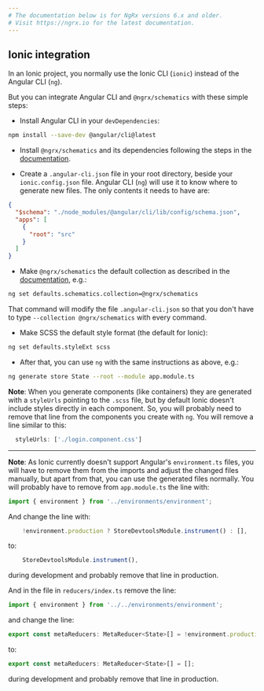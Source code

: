 ```yaml
---
# The documentation below is for NgRx versions 6.x and older.
# Visit https://ngrx.io for the latest documentation.
---
```


## Ionic integration

In an Ionic project, you normally use the Ionic CLI (`ionic`) instead of the Angular CLI (`ng`).

But you can integrate Angular CLI and `@ngrx/schematics` with these simple steps:

- Install Angular CLI in your `devDependencies`:

```bash
npm install --save-dev @angular/cli@latest
```

- Install `@ngrx/schematics` and its dependencies following the steps in the [documentation](./README.md#installation).

- Create a `.angular-cli.json` file in your root directory, beside your `ionic.config.json` file. Angular CLI (`ng`) will use it to know where to generate new files. The only contents it needs to have are:

```json
{
  "$schema": "./node_modules/@angular/cli/lib/config/schema.json",
  "apps": [
    {
      "root": "src"
    }
  ]
}
```

- Make `@ngrx/schematics` the default collection as described in the [documentation](README.md#default-schematics-collection), e.g.:

```bash
ng set defaults.schematics.collection=@ngrx/schematics
```

That command will modify the file `.angular-cli.json` so that you don't have to type `--collection @ngrx/schematics` with every command.

- Make SCSS the default style format (the default for Ionic):

```bash
ng set defaults.styleExt scss
```

- After that, you can use `ng` with the same instructions as above, e.g.:

```bash
ng generate store State --root --module app.module.ts
```

**Note**: When you generate components (like containers) they are generated with a `styleUrls` pointing to the `.scss` file, but by default Ionic doesn't include styles directly in each component. So, you will probably need to remove that line from the components you create with `ng`. You will remove a line similar to this:

```TypeScript
  styleUrls: ['./login.component.css']
```

---

**Note**: As Ionic currently doesn't support Angular's `environment.ts` files, you will have to remove them from the imports and adjust the changed files manually, but apart from that, you can use the generated files normally. You will probably have to remove from `app.module.ts` the line with:

```TypeScript
import { environment } from '../environments/environment';
```

And change the line with:

```TypeScript
    !environment.production ? StoreDevtoolsModule.instrument() : [],
```

to:

```TypeScript
    StoreDevtoolsModule.instrument(),
```

during development and probably remove that line in production.

And in the file in `reducers/index.ts` remove the line:

```TypeScript
import { environment } from '../../environments/environment';
```

and change the line:

```TypeScript
export const metaReducers: MetaReducer<State>[] = !environment.production ? [] : [];
```

to:

```TypeScript
export const metaReducers: MetaReducer<State>[] = [];
```

during development and probably remove that line in production.
